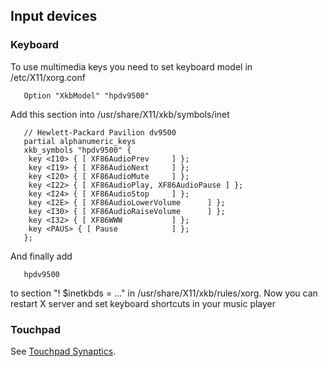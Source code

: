 ## Input devices

### Keyboard

To use multimedia keys you need to set keyboard model in /etc/X11/xorg.conf

```
   Option "XkbModel" "hpdv9500"

```

Add this section into /usr/share/X11/xkb/symbols/inet

```
   // Hewlett-Packard Pavilion dv9500
   partial alphanumeric_keys
   xkb_symbols "hpdv9500" {
    key <I10> { [ XF86AudioPrev		] };
    key <I19> { [ XF86AudioNext		] };
    key <I20> { [ XF86AudioMute		] };
    key <I22> { [ XF86AudioPlay, XF86AudioPause ] };
    key <I24> { [ XF86AudioStop		] };
    key <I2E> { [ XF86AudioLowerVolume		] };
    key <I30> { [ XF86AudioRaiseVolume		] };
    key <I32> { [ XF86WWW			] };
    key <PAUS> { [ Pause			] };
   };

```

And finally add

```
   hpdv9500

```

to section "! $inetkbds = ..." in /usr/share/X11/xkb/rules/xorg. Now you can restart X server and set keyboard shortcuts in your music player

### Touchpad

See [Touchpad Synaptics](/index.php/Touchpad_Synaptics "Touchpad Synaptics").